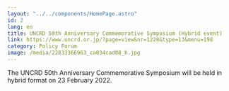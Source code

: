 ```yaml
---
layout: "../../components/HomePage.astro"
id: 2
lang: en
title: UNCRD 50th Anniversary Commemorative Symposium (Hybrid event)
link: https://www.uncrd.or.jp/?page=view&nr=1228&type=13&menu=198
category: Policy Forum
image: /media/22833366963_ca034cad08_h.jpg
---
```

The UNCRD 50th Anniversary Commemorative Symposium will be held in hybrid format on 23 February 2022. 